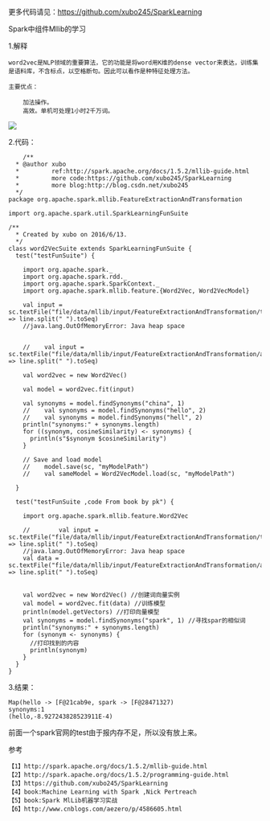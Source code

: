 
更多代码请见：https://github.com/xubo245/SparkLearning

Spark中组件Mllib的学习

1.解释

	word2vec是NLP领域的重要算法，它的功能是将word用K维的dense vector来表达，训练集是语料库，不含标点，以空格断句。因此可以看作是种特征处理方法。
	
	主要优点：
	
	    加法操作。
	    高效。单机可处理1小时2千万词。


![](http://images0.cnblogs.com/blog2015/679630/201506/181709121708170.png)


2.代码：
	
		/**
	  * @author xubo
	  *         ref:http://spark.apache.org/docs/1.5.2/mllib-guide.html
	  *         more code:https://github.com/xubo245/SparkLearning
	  *         more blog:http://blog.csdn.net/xubo245
	  */
	package org.apache.spark.mllib.FeatureExtractionAndTransformation
	
	import org.apache.spark.util.SparkLearningFunSuite
	
	/**
	  * Created by xubo on 2016/6/13.
	  */
	class word2VecSuite extends SparkLearningFunSuite {
	  test("testFunSuite") {
	
	    import org.apache.spark._
	    import org.apache.spark.rdd._
	    import org.apache.spark.SparkContext._
	    import org.apache.spark.mllib.feature.{Word2Vec, Word2VecModel}
	
	    val input = sc.textFile("file/data/mllib/input/FeatureExtractionAndTransformation/text8").map(line => line.split(" ").toSeq)
	    //java.lang.OutOfMemoryError: Java heap space
	
	
	    //    val input = sc.textFile("file/data/mllib/input/FeatureExtractionAndTransformation/a.txt").map(line => line.split(" ").toSeq)
	
	    val word2vec = new Word2Vec()
	
	    val model = word2vec.fit(input)
	
	    val synonyms = model.findSynonyms("china", 1)
	    //    val synonyms = model.findSynonyms("hello", 2)
	    //    val synonyms = model.findSynonyms("hell", 2)
	    println("synonyms:" + synonyms.length)
	    for ((synonym, cosineSimilarity) <- synonyms) {
	      println(s"$synonym $cosineSimilarity")
	    }
	
	    // Save and load model
	    //    model.save(sc, "myModelPath")
	    //    val sameModel = Word2VecModel.load(sc, "myModelPath")
	
	  }
	
	  test("testFunSuite ,code From book by pk") {
	
	    import org.apache.spark.mllib.feature.Word2Vec
	
	    //        val input = sc.textFile("file/data/mllib/input/FeatureExtractionAndTransformation/text8").map(line => line.split(" ").toSeq)
	    //java.lang.OutOfMemoryError: Java heap space
	    val data = sc.textFile("file/data/mllib/input/FeatureExtractionAndTransformation/aWord2vec.txt").map(line => line.split(" ").toSeq)
	
	
	    val word2vec = new Word2Vec() //创建词向量实例
	    val model = word2vec.fit(data) //训练模型
	    println(model.getVectors) //打印向量模型
	    val synonyms = model.findSynonyms("spark", 1) //寻找spar的相似词
	    println("synonyms:" + synonyms.length)
	    for (synonym <- synonyms) {
	      //打印找到的内容
	      println(synonym)
	    }
	  }
	}



3.结果：

	Map(hello -> [F@21cab9e, spark -> [F@28471327)
	synonyms:1
	(hello,-8.927243828523911E-4)

前面一个spark官网的test由于报内存不足，所以没有放上来。

参考

	【1】http://spark.apache.org/docs/1.5.2/mllib-guide.html 
	【2】http://spark.apache.org/docs/1.5.2/programming-guide.html
	【3】https://github.com/xubo245/SparkLearning
	【4】book:Machine Learning with Spark ,Nick Pertreach
    【5】book:Spark MlLib机器学习实战
	【6】http://www.cnblogs.com/aezero/p/4586605.html
